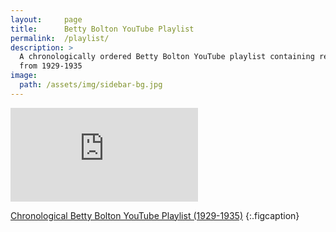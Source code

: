 ```yaml
---
layout:		page
title:		Betty Bolton YouTube Playlist
permalink:	/playlist/
description: >
  A chronologically ordered Betty Bolton YouTube playlist containing recordings
  from 1929-1935
image:
  path: /assets/img/sidebar-bg.jpg
---
```


<iframe class="youtube-video" src="https://www.youtube-nocookie.com/embed/videoseries?si=Cib7Nl6Nj1ToHfRX&amp;list=PLwdE3eD26_MyLtahqTKZE7ASpte97Sn9Y" title="YouTube video player" frameborder="0" allow="accelerometer; autoplay; clipboard-write; encrypted-media; gyroscope; picture-in-picture; web-share" referrerpolicy="strict-origin-when-cross-origin" allowfullscreen></iframe>

[Chronological Betty Bolton YouTube Playlist (1929-1935)](https://www.youtube.com/watch?v=CKpfgwBSmok&list=PLwdE3eD26_MyLtahqTKZE7ASpte97Sn9Y)
{:.figcaption}
